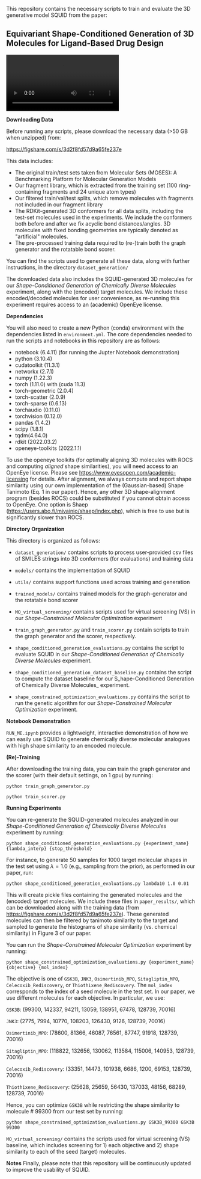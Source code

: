 
This repository contains the necessary scripts to train and evaluate the 3D generative model SQUID from the paper:

## Equivariant Shape-Conditioned Generation of 3D Molecules for Ligand-Based Drug Design

<video src="https://user-images.githubusercontent.com/52709065/194377661-7a915fad-898e-405c-a474-640ac95ad708.mp4" controls="controls" style="max-width: 730px;">
</video>

**Downloading Data**

Before running any scripts, please download the necessary data (>50 GB when unzipped) from:

https://figshare.com/s/3d2f8fd57d9a65fe237e

This data includes:

- The original train/test sets taken from Molecular Sets (MOSES): A Benchmarking Platform for Molecular Generation Models
- Our fragment library, which is extracted from the training set (100 ring-containing fragments and 24 unique atom types)
- Our filtered train/val/test splits, which remove molecules with fragments not included in our fragment library
- The RDKit-generated 3D conformers for all data splits, including the test-set molecules used in the experiments. We include the conformers both before and after we fix acyclic bond distances/angles. 3D molecules with fixed bonding geometries are typically denoted as "artificial" molecules.
- The pre-processed training data required to (re-)train both the graph generator and the rotatable bond scorer.

You can find the scripts used to generate all these data, along with further instructions, in the directory ```dataset_generation/```

The downloaded data also includes the SQUID-generated 3D molecules for our _Shape-Conditioned Generation of Chemically Diverse Molecules_ experiment, along with the (encoded) target molecules. We include these encoded/decoded molecules for user convenience, as re-running this experiment requires access to an (academic) OpenEye license.

**Dependencies**

You will also need to create a new Python (conda) environment with the dependencies listed in ```environment.yml```. The core dependencies needed to run the scripts and notebooks in this repository are as follows:

- notebook (6.4.11) (for running the Jupter Notebook demonstration)
- python (3.10.4)
- cudatoolkit (11.3.1)
- networkx (2.7.1)
- numpy (1.22.3)
- torch (1.11.0) with (cuda 11.3)
- torch-geometric (2.0.4)
- torch-scatter (2.0.9)
- torch-sparse (0.6.13)
- torchaudio (0.11.0)
- torchvision (0.12.0)
- pandas (1.4.2)
- scipy (1.8.1)
- tqdm(4.64.0)
- rdkit (2022.03.2)
- openeye-toolkits (2022.1.1)

To use the openeye toolkits (for optimally aligning 3D molecules with ROCS and computing _aligned_ shape similarities), you will need access to an OpenEye license. Please see https://www.eyesopen.com/academic-licensing for details. After alignment, we always compute and report shape similarity using our own implementation of the (Gaussian-based) Shape Tanimoto (Eq. 1 in our paper). Hence, any other 3D shape-alignment program (besides ROCS) could be substituted if you cannot obtain access to OpenEye. One option is Shaep (https://users.abo.fi/mivainio/shaep/index.php), which is free to use but is significantly slower than ROCS.

**Directory Organization**

This directory is organized as follows:

- ```dataset_generation/``` contains scripts to process user-provided csv files of SMILES strings into 3D conformers (for evaluations) and training data
- ```models/``` contains the implementation of SQUID
- ```utils/``` contains support functions used across training and generation
- ```trained_models/``` contains trained models for the graph-generator and the rotatable bond scorer
- ```MO_virtual_screening/``` contains scripts used for virtual screening (VS) in our _Shape-Constrained Molecular Optimization_ experiment

- ```train_graph_generator.py``` and ```train_scorer.py``` contain scripts to train the graph generator and the scorer, respectively.
- ```shape_conditioned_generation_evaluations.py``` contains the script to evaluate SQUID in our _Shape-Conditioned Generation of Chemically Diverse Molecules_ experiment.
- ```shape_conditioned_generation_dataset_baseline.py``` contains the script to compute the dataset baseline for our S_hape-Conditioned Generation of Chemically Diverse Molecules_ experiment.
- ```shape_constrained_optimization_evaluations.py``` contains the script to run the genetic algorithm for our _Shape-Constrained Molecular Optimization_ experiment.


**Notebook Demonstration**

```RUN_ME.ipynb``` provides a lightweight, interactive demonstration of how we can easily use SQUID to generate chemically diverse molecular analogues with high shape similarity to an encoded molecule.


**(Re)-Training**

After downloading the training data, you can train the graph generator and the scorer (with their default settings, on 1 gpu) by running:

`python train_graph_generator.py`

`python train_scorer.py`


**Running Experiments**

You can re-generate the SQUID-generated molecules analyzed in our _Shape-Conditioned Generation of Chemically Diverse Molecules_ experiment by running:

`python shape_conditioned_generation_evaluations.py {experiment_name} {lambda_interp} {stop_threshold}`

For instance, to generate 50 samples for 1000 target molecular shapes in the test set using $\lambda = 1.0$ (e.g., sampling from the prior), as performed in our paper, run:

`python shape_conditioned_generation_evaluations.py lambda10 1.0 0.01`

This will create pickle files containing the generated molecules and the (encoded) target molecules. We include these files in ```paper_results/```, which can be downloaded along with the training data (from https://figshare.com/s/3d2f8fd57d9a65fe237e). These generated molecules can then be filtered by tanimoto similarity to the target and sampled to generate the histograms of shape similarity (vs. chemical similarity) in Figure 3 of our paper.


You can run the _Shape-Constrained Molecular Optimization_ experiment by running:

`python shape_constrained_optimization_evaluations.py {experiment_name} {objective} {mol_index}`

The objective is one of `GSK3B`, `JNK3`, `Osimertinib_MPO`, `Sitagliptin_MPO`, `Celecoxib_Rediscovery`, or `Thiothixene_Rediscovery`. The `mol_index` corresponds to the index of a seed molecule in the test set. In our paper, we use different molecules for each objective. In particular, we use:

`GSK3B`: (99300, 142337, 94211, 13059, 138951, 67478, 128739, 70016)

`JNK3`: (2775, 7994, 10770, 108203, 126430, 9126, 128739, 70016)

`Osimertinib_MPO`: (78600, 81366, 46087, 76561, 87747, 91918, 128739, 70016)

`Sitagliptin_MPO`: (118822, 132656, 130062, 113584, 115006, 140953, 128739, 70016)

`Celecoxib_Rediscovery`: (33351, 14473, 101938, 6686, 1200, 69153, 128739, 70016)

`Thiothixene_Rediscovery`: (25628, 25659, 56430, 137033, 48156, 68289, 128739, 70016)

Hence, you can optimize `GSK3B` while restricting the shape similarity to molecule # 99300 from our test set by running:

`python shape_constrained_optimization_evaluations.py GSK3B_99300 GSK3B 99300`

```MO_virtual_screening/``` contains the scripts used for virtual screening (VS) baseline, which includes screening for 1) each objective and 2) shape similarity to each of the seed (target) molecules.

**Notes**
Finally, please note that this repository will be continuously updated to improve the usability of SQUID.


